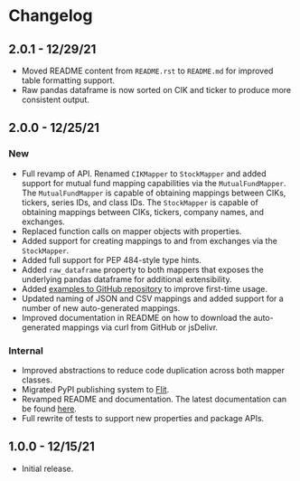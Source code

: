 # Changelog

## 2.0.1 - 12/29/21

- Moved README content from `README.rst` to `README.md` for improved table formatting support.
- Raw pandas dataframe is now sorted on CIK and ticker to produce more consistent output.

## 2.0.0 - 12/25/21

### New

- Full revamp of API. Renamed `CIKMapper` to `StockMapper` and added support for mutual fund mapping capabilities via the `MutualFundMapper`. The `MutualFundMapper` is capable of obtaining mappings between CIKs, tickers, series IDs, and class IDs. The `StockMapper` is capable of obtaining mappings between CIKs, tickers, company names, and exchanges.
- Replaced function calls on mapper objects with properties.
- Added support for creating mappings to and from exchanges via the `StockMapper`.
- Added full support for PEP 484-style type hints.
- Added `raw_dataframe` property to both mappers that exposes the underlying pandas dataframe for additional extensibility.
- Added [examples to GitHub repository](https://github.com/jadchaar/sec-cik-mapper/tree/main/examples) to improve first-time usage.
- Updated naming of JSON and CSV mappings and added support for a number of new auto-generated mappings.
- Improved documentation in README on how to download the auto-generated mappings via curl from GitHub or jsDelivr.

### Internal

- Improved abstractions to reduce code duplication across both mapper classes.
- Migrated PyPI publishing system to [Flit](https://flit.readthedocs.io/).
- Revamped README and documentation. The latest documentation can be found [here](https://sec-cik-mapper.readthedocs.io).
- Full rewrite of tests to support new properties and package APIs.

## 1.0.0 - 12/15/21

- Initial release.
